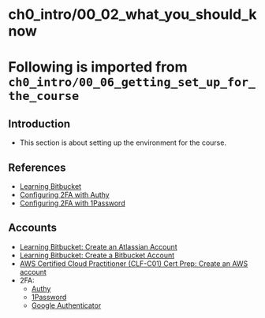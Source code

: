 # ch0_intro/00_02_what_you_should_know

# Following is imported from `ch0_intro/00_06_getting_set_up_for_the_course`
## Introduction
- This section is about setting up the environment for the course.

## References
- [Learning Bitbucket]()
- [Configuring 2FA with Authy](https://www.linkedin.com/learning/security-tips/configuring-2fa-with-authy)
- [Configuring 2FA with 1Password](https://www.linkedin.com/learning/security-tips/configuring-2fa-with-1password)

## Accounts
- [Learning Bitbucket: Create an Atlassian Account]()
- [Learning Bitbucket: Create a Bitbucket Account]()
- [AWS Certified Cloud Practitioner (CLF-C01) Cert Prep: Create an AWS account](https://www.linkedin.com/learning/aws-certified-cloud-practitioner-clf-c01-cert-prep-1-cloud-concepts/create-an-aws-account)
- 2FA:
    - [Authy](https://www.authy.com/)
    - [1Password](https://1password.com/)
    - [Google Authenticator](https://play.google.com/store/apps/details?id=com.google.android.apps.authenticator2&hl=en)



